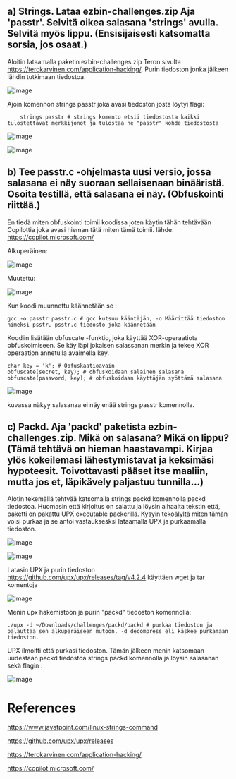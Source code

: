 ## a) Strings. Lataa ezbin-challenges.zip Aja 'passtr'. Selvitä oikea salasana 'strings' avulla. Selvitä myös lippu. (Ensisijaisesti katsomatta sorsia, jos osaat.)

Aloitin lataamalla paketin ezbin-challenges.zip Teron sivulta https://terokarvinen.com/application-hacking/. Purin tiedoston jonka jälkeen lähdin tutkimaan tiedostoa.


![image](https://github.com/user-attachments/assets/24560ff3-11e8-4910-b741-df3a93dd4ddb)

Ajoin komennon strings passtr joka avasi tiedoston josta löytyi flagi:

        strings passtr # strings komento etsii tiedostosta kaikki tulostettavat merkkijonot ja tulostaa ne "passtr" kohde tiedostosta


![image](https://github.com/user-attachments/assets/a73feb48-30fd-4179-994d-ea78b9e2c4db)




![image](https://github.com/user-attachments/assets/f69d8784-0602-42e0-bc1b-6bbc674068c3)




## b) Tee passtr.c -ohjelmasta uusi versio, jossa salasana ei näy suoraan sellaisenaan binääristä. Osoita testillä, että salasana ei näy. (Obfuskointi riittää.)

En tiedä miten obfuskointi toimii koodissa joten käytin tähän tehtävään Copilottia joka avasi hieman tätä miten tämä toimii.  lähde: https://copilot.microsoft.com/


Alkuperäinen: 

![image](https://github.com/user-attachments/assets/b809811e-af19-4bb9-ac40-8fe58534b9fa)

Muutettu:

![image](https://github.com/user-attachments/assets/2d1e4e5a-1c1f-4ec2-b5e8-1b4a0dd441be)

Kun koodi muunnettu käännetään se :

    gcc -o passtr passtr.c # gcc kutsuu kääntäjän, -o Määrittää tiedoston nimeksi psstr, psstr.c tiedosto joka käännetään

Koodiin lisätään obfuscate -funktio, joka käyttää XOR-operaatiota obfuskoimiseen. Se käy läpi jokaisen salassanan merkin ja tekee XOR operaation annetulla avaimella key.

    char key = 'k'; # Obfuskaatioavain
    obfuscate(secret, key); # obfuskoidaan salainen salasana
    obfuscate(password, key); # obfuskoidaan käyttäjän syöttämä salasana


![image](https://github.com/user-attachments/assets/b0cb274b-d7b8-4005-8a3e-ae11c02a1dcd)

kuvassa näkyy salasanaa ei näy enää strings passtr komennolla.





## c) Packd. Aja 'packd' paketista ezbin-challenges.zip. Mikä on salasana? Mikä on lippu? (Tämä tehtävä on hieman haastavampi. Kirjaa ylös kokeilemasi lähestymistavat ja keksimäsi hypoteesit. Toivottavasti pääset itse maaliin, mutta jos et, läpikävely paljastuu tunnilla...)

Alotin tekemällä tehtvää katsomalla strings packd komennolla packd tiedostoa. Huomasin että kirjoitus on salattu ja löysin alhaalta tekstin että, paketti on pakattu UPX executable packerillä. Kysyin tekoälyltä miten tämän voisi purkaa ja se antoi vastauksesksi lataamalla UPX ja purkaamalla tiedoston.

![image](https://github.com/user-attachments/assets/d04daaaa-9e91-4073-8f53-2b803a6ad241)

![image](https://github.com/user-attachments/assets/ba620831-8dbf-49be-babb-382e0dd218fc)

Latasin UPX ja purin tiedoston https://github.com/upx/upx/releases/tag/v4.2.4 käyttäen wget  ja tar komentoja

![image](https://github.com/user-attachments/assets/63f6cb6f-8ce1-48fa-8f64-d9f28dbcef37)

Menin upx hakemistoon ja purin "packd" tiedoston komennolla: 

    ./upx -d ~/Downloads/challenges/packd/packd # purkaa tiedoston ja palauttaa sen alkuperäiseen mutoon. -d decompress eli käskee purkamaan tiedoston.
    
UPX ilmoitti että purkasi tiedoston. Tämän jälkeen menin katsomaan uudestaan packd tiedostoa strings packd komennolla ja löysin salasanan sekä flagin :

![image](https://github.com/user-attachments/assets/34250a99-c751-4d23-9cb5-466e7fcc235a)


# References

https://www.javatpoint.com/linux-strings-command

https://github.com/upx/upx/releases

https://terokarvinen.com/application-hacking/

https://copilot.microsoft.com/
